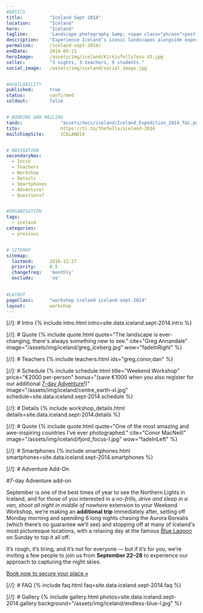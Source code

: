 ```yaml
---
#BASICS
title: 			"Iceland Sept 2014"
location: 		"Iceland"
hero: 			"Iceland"
tagline: 		'Landscape photography &amp; <span class="phrase">post-processing workshop</span>'
description: 	"Experience Iceland's iconic landscapes alongside experienced photographers. Then learn how to make your images look amazing."
permalink: 		/iceland-sept-2014/
endDate: 		2014-09-21
heroImage: 		/assets/img/iceland/Kirkjufellsfoss-X3.jpg
seller: 		"3 nights, 3 teachers, 9 students."
social_image: 	/assets/img/iceland/social_image.jpg


#AVAILABILITY
published: 		true
status: 		confirmed
soldout: 		false


# BOOKING AND MAILING
tandc: 				"assets/docs/iceland/Iceland_Expedition_2014_T&C.pdf"
tito: 				https://ti.to/thefella/iceland-2014
mailchimpSite: 		ICELAND14


# NAVIGATION
secondaryNav:
  - Intro
  - Teachers
  - Workshop
  - Details
  - Smartphones
  - Adventure!
  - Questions?


#ORGANISATION
tags:
  - iceland
categories:
  - previous


# SITEMAP
sitemap:
  lastmod: 		2016-12-27
  priority: 	0.5
  changefreq: 	'monthly'
  exclude: 		'no'
  

#LAYOUT
pageClass: 		"workshop iceland iceland-sept-2014"
layout: 		workshop
---
```



[//]: # Intro
{% include intro.html intro=site.data.iceland.sept-2014.intro %}


[//]: # Quote
{% include quote.html quote="The landscape is ever-changing, there's always something new to see." cite="Greg Annandale" image="/assets/img/iceland/greg_iceberg.jpg" wow="fadeInRight" %}


[//]: # Teachers
{% include teachers.html ids="greg,conor,dan" %}


[//]: # Schedule
{% include schedule.html title="Weekend Workshop" price="&euro;2000 per-person" bonus="(save €1000 when you also register for our additional [7-day Adventure](#adventure)!)" image="/assets/img/iceland/centre_earth-xl.jpg" schedule=site.data.iceland.sept-2014.schedule %}


[//]: # Details
{% include workshop_details.html details=site.data.iceland.sept-2014.details %}


[//]: # Quote
{% include quote.html quote="One of the most amazing and awe-inspiring countries I’ve ever photographed." cite="Conor MacNeill" image="/assets/img/iceland/fjord_focus-l.jpg" wow="fadeInLeft" %}


[//]: # Smartphones
{% include smartphones.html smartphones=site.data.iceland.sept-2014.smartphones %}



[//]: # Adventure Add-On
<section id="adventure" class="group photo-group half-group" markdown="1" style="background-image:url('/assets/img/iceland/greg_aurora.jpg');" >

#7-day Adventure add-on

September is one of the best times of year to see the Northern Lights in Iceland, and for those of you interested in a *no-frills, drive and sleep in a van, shoot all night in middle of nowhere* extension to your Weekend Workshop, we’re making an **additional trip** immediately after, setting off Monday morning and spending 6 long nights chasing the Aurora Borealis (which there’s no guarantee we’ll see) and stopping off at many of Iceland's most picturesque locations, with a relaxing day at the famous [Blue Lagoon](http://www.bluelagoon.com) on Sunday to top it all off.

It’s rough, it’s tiring, and it’s not for everyone — but if it’s for you, we’re inviting a few people to join us from **September 22–28** to experience our approach to capturing the night skies.

<p class="booking"><a class="call-to-action additional" href="#booking">Book now to secure your place &raquo;</a></p>
</section>



[//]: # FAQ
{% include faq.html faq=site.data.iceland.sept-2014.faq %}


[//]: # Gallery
{% include gallery.html photos=site.data.iceland.sept-2014.gallery background="/assets/img/iceland/endless-blue-l.jpg" %}
